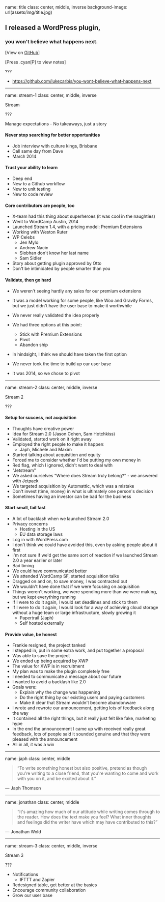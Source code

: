 name: title
class: center, middle, inverse
background-image: url(assets/img/title.jpg)

## I released a WordPress plugin,
### you won't believe what happens next.

[View on [GitHub](https://github.com/lukecarbis/you-wont-believe-what-happens-next)]

[Press .cyan[P] to view notes]

???

* https://github.com/lukecarbis/you-wont-believe-what-happens-next

---

name: stream-1
class: center, middle, inverse

Stream

???

Manage expectations - No takeaways, just a story

#### Never stop searching for better opportunities
* Job interview with culture kings, Brisbane
* Call same day from Dave
* March 2014

#### Trust your ability to learn
* Deep end
* New to a Github workflow
* New to unit testing
* New to code review

#### Core contributors are people, too
* X-team had this thing about superheroes (it was cool in the naughties)
* Went to WordCamp Austin, 2014
* Launched Stream 1.4, with a pricing model: Premium Extensions
* Working with Weston Ruter
* WP Celebs
	* Jen Mylo
	* Andrew Nacin
	* Siobhan don't know her last name
	* Sam Sidler
* Story about getting plugin approved by Otto
* Don't be intimidated by people smarter than you

#### Validate, then go hard
* We weren't seeing hardly any sales for our premium extensions
* It was a model working for some people, like Woo and Gravity Forms, but we just didn't have the user base to make it worthwhile
* We never really validated the idea properly

* We had three options at this point:
	* Stick with Premium Extensions
	* Pivot
	* Abandon ship
	
* In hindsight, I think we should have taken the first option
* We never took the time to build up our user base
* It was 2014, so we chose to pivot

---

name: stream-2
class: center, middle, inverse

Stream 2

???

#### Setup for success, not acquisition
* Thoughts have creative power
* Idea for Stream 2.0 (Jason Cohen, Sam Hotchkiss)
* Validated, started work on it right away
* Employed the right people to make it happen:
	* Japh, Michele and Maxim
* Started talking about acquisition and equity
* Forced me to consider whether I'd be putting my own money in
* Red flag, which I ignored, didn't want to deal with
* "Jetstream"
* We asked ourselves "Where does Stream truly belong?" - we answered with Jetpack
* We targeted acquisition by Automattic, which was a mistake
* Don't invest (time, money) in what is ultimately one person's decision
* Sometimes having an investor can be bad for the business

#### Start small, fail fast
* A lot of backlash when we launched Stream 2.0
* Privacy concerns
	* Hosting in the US
	* EU data storage laws
* Log in with WordPress.com
* I don't think we could have avoided this, even by asking people about it first
* I'm not sure if we'd get the same sort of reaction if we launched Stream 2.0 a year earlier or later
* Bad timing
* We could have communicated better
* We attended WordCamp SF, started acquisition talks
* Dragged on and on, to save money, I was contracted out
* We wouldn't have done that if we were focusing on acquisition
* Things weren't working, we were spending more than we were making, but we kept everything running
* If I were to do it again, I would set deadlines and stick to them
* If I were to do it again, I would look for a way of achieving cloud storage without a huge team or large infrastructure, slowly growing it
	* Papertrail (Japh)
	* Self hosted externally

#### Provide value, be honest
* Frankie resigned, the project tanked
* I stepped in, put in some extra work, and put together a proposal
* Was able to save the project
* We ended up being acquired by XWP
* The value for XWP is in recruitment
* My plan was to make the plugin completely free
* I needed to communicate a message about our future
* I wanted to avoid a backlash like 2.0
* Goals were:
	* Explain why the change was happening
	* Do the right thing by our existing users and paying customers
	* Make it clear that Stream wouldn't become abandonware
* I wrote and rewrote our announcement, getting lots of feedback along the way
* It contained all the right things, but it really just felt like fake, marketing hype
* In the end the announcement I came up with received really great feedback, lots of people said it sounded genuine and that they were pleased with the announcement
* All in all, it was a win

---

name: japh
class: center, middle

> “To write something honest but also positive, pretend as though you're writing to a close friend, that you're wanting to come and work with you on it, and be excited about it.”

— Japh Thomson

---

name: jonathan
class: center, middle

> “It's amazing how much of our attitude while writing comes through to the reader. How does the text make you feel? What inner thoughts and feelings did the writer have which may have contributed to this?”

— Jonathan Wold

---

name: stream-3
class: center, middle, inverse

Stream 3

???

* Notifications
	* IFTTT and Zapier
* Redesigned table, get better at the basics
* Encourage community collaboration
* Grow our user base